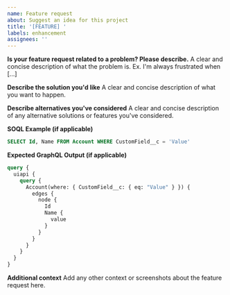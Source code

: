 ```yaml
---
name: Feature request
about: Suggest an idea for this project
title: '[FEATURE] '
labels: enhancement
assignees: ''
---
```


**Is your feature request related to a problem? Please describe.**
A clear and concise description of what the problem is. Ex. I'm always frustrated when [...]

**Describe the solution you'd like**
A clear and concise description of what you want to happen.

**Describe alternatives you've considered**
A clear and concise description of any alternative solutions or features you've considered.

**SOQL Example (if applicable)**

```sql
SELECT Id, Name FROM Account WHERE CustomField__c = 'Value'
```

**Expected GraphQL Output (if applicable)**

```graphql
query {
  uiapi {
    query {
      Account(where: { CustomField__c: { eq: "Value" } }) {
        edges {
          node {
            Id
            Name {
              value
            }
          }
        }
      }
    }
  }
}
```

**Additional context**
Add any other context or screenshots about the feature request here.
